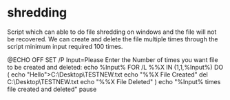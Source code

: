 # shredding
Script which can able to do file shredding on windows and the file will not be recovered. We can create and delete the file multiple times through the script minimum input required 100 times.

@ECHO OFF 
SET /P Input=Please Enter the Number of times you want file to be created and deleted: 
echo %Input%
FOR /L %%X IN (1,1,%Input%) DO (
echo "Hello">C:\Desktop\TESTNEW.txt
echo "%%X File Created"
del C:\Desktop\TESTNEW.txt
echo "%%X File Deleted"
)
echo "%Input% times file created and deleted"
pause
